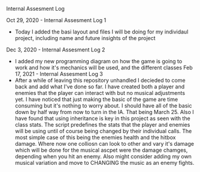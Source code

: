 Internal Assesment Log

Oct 29, 2020 - Internal Assesment Log 1
- Today I added the basi layout and files I will be doing for my individaul project, including name and future insights of the project

Dec 3, 2020 - Internal Assesment Log 2
- I added my new programming diagram on how the game is going to work and how it's mechanics will be used, and the different classes
Feb 17, 2021 - Internal Assesment Log 3
- After a while of leaving this repository unhandled I decieded to come  back and add what I've done so far. I have created both a player and enemies that the player can interact with but no musical adjustments yet. I have noticed that just making the basic of the game are time consuming but it's nothing to worry about. I should have all of the basic down by half way from now to turn in the IA. That being March 25. Also I have found that using inheritance is key in this project as seen with the class stats. The script predefines the stats that the player and enemies will be using until of course being changed by their individual calls. The most simple case of this being the enemies health and the hitbox damage. Where now one colliosn can look to other and vary it's damage which will be done for the musical ascpet were the damage chamges, depending when you hit an enemy. Also might consider adding my own musical variation and move to CHANGING the music as an enemy fights.
